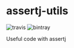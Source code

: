 # assertj-utils

![travis](https://img.shields.io/travis/qinyu/assertj-utils/master.svg) ![bintray](https://img.shields.io/bintray/v/qinyu/maven/assertj-utils.svg)

Useful code with assertj
